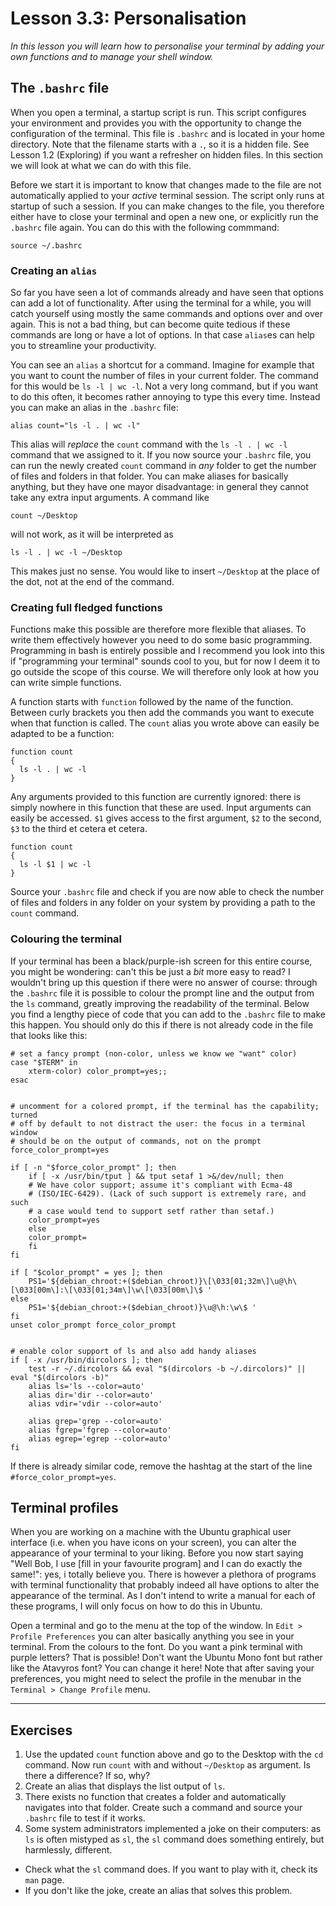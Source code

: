 # Lesson 3.3: Personalisation
*In this lesson you will learn how to personalise your terminal by adding your own functions and to manage your shell window.*

## The `.bashrc` file
When you open a terminal, a startup script is run. This script configures your environment and provides you with the opportunity to change the configuration of the terminal. This file is `.bashrc` and is located in your home directory. Note that the filename starts with a `.`, so it is a hidden file. See Lesson 1.2 (Exploring) if you want a refresher on hidden files. In this section we will look at what we can do with this file.

Before we start it is important to know that changes made to the file are not automatically applied to your *active* terminal session. The script only runs at startup of such a session. If you can make changes to the file, you therefore either have to close your terminal and open a new one, or explicitly run the `.bashrc` file again. You can do this with the following commmand:

```
source ~/.bashrc
```

### Creating an `alias`
So far you have seen a lot of commands already and have seen that options can add a lot of functionality. After using the terminal for a while, you will catch yourself using mostly the same commands and options over and over again. This is not a bad thing, but can become quite tedious if these commands are long or have a lot of options. In that case `alias`es can help you to streamline your productivity.

You can see an `alias` a shortcut for a command. Imagine for example that you want to count the number of files in your current folder. The command for this would be `ls -l | wc -l`. Not a very long command, but if you want to do this often, it becomes rather annoying to type this every time. Instead you can make an alias in the `.bashrc` file:

```
alias count="ls -l . | wc -l"
```

This alias will *replace* the `count` command with the `ls -l . | wc -l` command that we assigned to it. If you now source your `.bashrc` file, you can run the newly created `count` command in *any* folder to get the number of files and folders in that folder. You can make aliases for basically anything, but they have one mayor disadvantage: in general they cannot take any extra input arguments. A command like

```
count ~/Desktop
```

will not work, as it will be interpreted as

```
ls -l . | wc -l ~/Desktop
```

This makes just no sense. You would like to insert `~/Desktop` at the place of the dot, not at the end of the command.

### Creating full fledged functions
Functions make this possible are therefore more flexible that aliases. To write them effectively however you need to do some basic programming. Programming in bash is entirely possible and I recommend you look into this if "programming your terminal" sounds cool to you, but for now I deem it to go outside the scope of this course. We will therefore only look at how you can write simple functions.

A function starts with `function` followed by the name of the function. Between curly brackets you then add the commands you want to execute when that function is called. The `count` alias you wrote above can easily be adapted to be a function:

```
function count
{
  ls -l . | wc -l
}
```

Any arguments provided to this function are currently ignored: there is simply nowhere in this function that these are used. Input arguments can easily be accessed. `$1` gives access to the first argument, `$2` to the second, `$3` to the third et cetera et cetera.

```
function count
{
  ls -l $1 | wc -l
}
```

Source your `.bashrc` file and check if you are now able to check the number of files and folders in any folder on your system by providing a path to the `count` command.

### Colouring the terminal
If your terminal has been a black/purple-ish screen for this entire course, you might be wondering: can't this be just a *bit* more easy to read? I wouldn't bring up this question if there were no answer of course: through the `.bashrc` file it is possible to colour the prompt line and the output from the `ls` command, greatly improving the readability of the terminal. Below you find a lengthy piece of code that you can add to the `.bashrc` file to make this happen. You should only do this if there is not already code in the file that looks like this:

```
# set a fancy prompt (non-color, unless we know we "want" color)
case "$TERM" in
    xterm-color) color_prompt=yes;;
esac


# uncomment for a colored prompt, if the terminal has the capability; turned
# off by default to not distract the user: the focus in a terminal window
# should be on the output of commands, not on the prompt
force_color_prompt=yes

if [ -n "$force_color_prompt" ]; then
    if [ -x /usr/bin/tput ] && tput setaf 1 >&/dev/null; then
    # We have color support; assume it's compliant with Ecma-48
    # (ISO/IEC-6429). (Lack of such support is extremely rare, and such
    # a case would tend to support setf rather than setaf.)
    color_prompt=yes
    else
    color_prompt=
    fi
fi

if [ "$color_prompt" = yes ]; then
    PS1='${debian_chroot:+($debian_chroot)}\[\033[01;32m\]\u@\h\[\033[00m\]:\[\033[01;34m\]\w\[\033[00m\]\$ '
else
    PS1='${debian_chroot:+($debian_chroot)}\u@\h:\w\$ '
fi
unset color_prompt force_color_prompt


# enable color support of ls and also add handy aliases
if [ -x /usr/bin/dircolors ]; then
    test -r ~/.dircolors && eval "$(dircolors -b ~/.dircolors)" || eval "$(dircolors -b)"
    alias ls='ls --color=auto'
    alias dir='dir --color=auto'
    alias vdir='vdir --color=auto'

    alias grep='grep --color=auto'
    alias fgrep='fgrep --color=auto'
    alias egrep='egrep --color=auto'
fi
```

If there is already similar code, remove the hashtag at the start of the line `#force_color_prompt=yes`.

## Terminal profiles
When you are working on a machine with the Ubuntu graphical user interface (i.e. when you have icons on your screen), you can alter the appearance of your terminal to your liking. Before you now start saying "Well Bob, I use [fill in your favourite program] and I can do exactly the same!": yes, i totally believe you. There is however a plethora of programs with terminal functionality that probably indeed all have options to alter the appearance of the terminal. As I don't intend to write a manual for each of these programs, I will only focus on how to do this in Ubuntu.

Open a terminal and go to the menu at the top of the window. In `Edit > Profile Preferences` you can alter basically anything you see in your terminal. From the colours to the font. Do you want a pink terminal with purple letters? That is possible! Don't want the Ubuntu Mono font but rather like the Atavyros font? You can change it here! Note that after saving your preferences, you might need to select the profile in the menubar in the `Terminal > Change Profile` menu.

---
## Exercises
1. Use the updated `count` function above and go to the Desktop with the `cd` command. Now run `count` with and without `~/Desktop` as argument. Is there a difference? If so, why?
2. Create an alias that displays the list output of `ls`.
3. There exists no function that creates a folder and automatically navigates into that folder. Create such a command and source your `.bashrc` file to test if it works.
4. Some system administrators implemented a joke on their computers: as `ls` is often mistyped as `sl`, the `sl` command does something entirely, but harmlessly, different.
  - Check what the `sl` command does. If you want to play with it, check its `man` page.
  - If you don't like the joke, create an alias that solves this problem.
